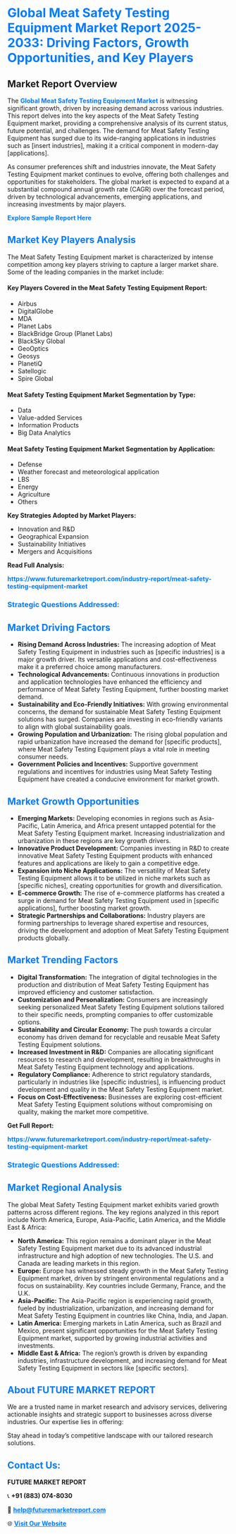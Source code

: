 <h1 style="color: #007BFF;">Global Meat Safety Testing Equipment Market Report 2025-2033: Driving Factors, Growth Opportunities, and Key Players</h1>

<section id="overview">
<h2>Market Report Overview</h2>
<p>The <a href="https://www.futuremarketreport.com/industry-report/meat-safety-testing-equipment-market" style="color: #007BFF; text-decoration: none;"><strong>Global Meat Safety Testing Equipment Market</strong></a> is witnessing significant growth, driven by increasing demand across various industries. This report delves into the key aspects of the Meat Safety Testing Equipment market, providing a comprehensive analysis of its current status, future potential, and challenges. The demand for Meat Safety Testing Equipment has surged due to its wide-ranging applications in industries such as [insert industries], making it a critical component in modern-day [applications].</p>
<p>As consumer preferences shift and industries innovate, the Meat Safety Testing Equipment market continues to evolve, offering both challenges and opportunities for stakeholders. The global market is expected to expand at a substantial compound annual growth rate (CAGR) over the forecast period, driven by technological advancements, emerging applications, and increasing investments by major players.</p>
</section>

<section id="overview">
<p><a href="https://www.futuremarketreport.com/request-sample/reportId=32344" style="color: #007BFF; text-decoration: none;"><strong>Explore Sample Report Here</strong></a></p>
</section>

<section id="key-players">
<h2 style="color: #007BFF;">Market Key Players Analysis</h2>
<p>The Meat Safety Testing Equipment market is characterized by intense competition among key players striving to capture a larger market share. Some of the leading companies in the market include:</p>
<h4>Key Players Covered in the Meat Safety Testing Equipment Report:</h4>
<ul><li>Airbus</li><li>DigitalGlobe</li><li>MDA</li><li>Planet Labs</li><li>BlackBridge Group (Planet Labs)</li><li>BlackSky Global</li><li>GeoOptics</li><li>Geosys</li><li>PlanetiQ</li><li>Satellogic</li><li>Spire Global</li></ul>
<h4>Meat Safety Testing Equipment Market Segmentation by Type:</h4>
<ul><li>Data</li><li>Value-added Services</li><li>Information Products</li><li>Big Data Analytics</li></ul>

<h4>Meat Safety Testing Equipment Market Segmentation by Application:</h4>
<ul><li>Defense</li><li>Weather forecast and meteorological application</li><li>LBS</li><li>Energy</li><li>Agriculture</li><li>Others</li></ul>
<p><strong>Key Strategies Adopted by Market Players:</strong></p>
<ul>
<li>Innovation and R&D</li>
<li>Geographical Expansion</li>
<li>Sustainability Initiatives</li>
<li>Mergers and Acquisitions</li>
</ul>
</section>

<section>
<p><strong>Read Full Analysis: </strong></p><a href="https://www.futuremarketreport.com/industry-report/meat-safety-testing-equipment-market" style="color: #007BFF; text-decoration: none;"><strong>https://www.futuremarketreport.com/industry-report/meat-safety-testing-equipment-market</strong></a>
<h3 style="color: #007BFF;">Strategic Questions Addressed:</h3>
</section>

<section id="driving-factors">
<h2 style="color: #007BFF;">Market Driving Factors</h2>
<ul>
<li><strong>Rising Demand Across Industries:</strong> The increasing adoption of Meat Safety Testing Equipment in industries such as [specific industries] is a major growth driver. Its versatile applications and cost-effectiveness make it a preferred choice among manufacturers.</li>
<li><strong>Technological Advancements:</strong> Continuous innovations in production and application technologies have enhanced the efficiency and performance of Meat Safety Testing Equipment, further boosting market demand.</li>
<li><strong>Sustainability and Eco-Friendly Initiatives:</strong> With growing environmental concerns, the demand for sustainable Meat Safety Testing Equipment solutions has surged. Companies are investing in eco-friendly variants to align with global sustainability goals.</li>
<li><strong>Growing Population and Urbanization:</strong> The rising global population and rapid urbanization have increased the demand for [specific products], where Meat Safety Testing Equipment plays a vital role in meeting consumer needs.</li>
<li><strong>Government Policies and Incentives:</strong> Supportive government regulations and incentives for industries using Meat Safety Testing Equipment have created a conducive environment for market growth.</li>
</ul>
</section>

<section id="growth-opportunities">
<h2 style="color: #007BFF;">Market Growth Opportunities</h2>
<ul>
<li><strong>Emerging Markets:</strong> Developing economies in regions such as Asia-Pacific, Latin America, and Africa present untapped potential for the Meat Safety Testing Equipment market. Increasing industrialization and urbanization in these regions are key growth drivers.</li>
<li><strong>Innovative Product Development:</strong> Companies investing in R&D to create innovative Meat Safety Testing Equipment products with enhanced features and applications are likely to gain a competitive edge.</li>
<li><strong>Expansion into Niche Applications:</strong> The versatility of Meat Safety Testing Equipment allows it to be utilized in niche markets such as [specific niches], creating opportunities for growth and diversification.</li>
<li><strong>E-commerce Growth:</strong> The rise of e-commerce platforms has created a surge in demand for Meat Safety Testing Equipment used in [specific applications], further boosting market growth.</li>
<li><strong>Strategic Partnerships and Collaborations:</strong> Industry players are forming partnerships to leverage shared expertise and resources, driving the development and adoption of Meat Safety Testing Equipment products globally.</li>
</ul>
</section>

<section id="trending-factors">
<h2 style="color: #007BFF;">Market Trending Factors</h2>
<ul>
<li><strong>Digital Transformation:</strong> The integration of digital technologies in the production and distribution of Meat Safety Testing Equipment has improved efficiency and customer satisfaction.</li>
<li><strong>Customization and Personalization:</strong> Consumers are increasingly seeking personalized Meat Safety Testing Equipment solutions tailored to their specific needs, prompting companies to offer customizable options.</li>
<li><strong>Sustainability and Circular Economy:</strong> The push towards a circular economy has driven demand for recyclable and reusable Meat Safety Testing Equipment solutions.</li>
<li><strong>Increased Investment in R&D:</strong> Companies are allocating significant resources to research and development, resulting in breakthroughs in Meat Safety Testing Equipment technology and applications.</li>
<li><strong>Regulatory Compliance:</strong> Adherence to strict regulatory standards, particularly in industries like [specific industries], is influencing product development and quality in the Meat Safety Testing Equipment market.</li>
<li><strong>Focus on Cost-Effectiveness:</strong> Businesses are exploring cost-efficient Meat Safety Testing Equipment solutions without compromising on quality, making the market more competitive.</li>
</ul>
</section>

<section>
<p><strong>Get Full Report: </strong></p><a href="https://www.futuremarketreport.com/industry-report/meat-safety-testing-equipment-market" style="color: #007BFF; text-decoration: none;"><strong>https://www.futuremarketreport.com/industry-report/meat-safety-testing-equipment-market</strong></a>
<h3 style="color: #007BFF;">Strategic Questions Addressed:</h3>
</section>


<section id="regional-analysis">
<h2 style="color: #007BFF;">Market Regional Analysis</h2>
<p>The global Meat Safety Testing Equipment market exhibits varied growth patterns across different regions. The key regions analyzed in this report include North America, Europe, Asia-Pacific, Latin America, and the Middle East & Africa:</p>
<ul>
<li><strong>North America:</strong> This region remains a dominant player in the Meat Safety Testing Equipment market due to its advanced industrial infrastructure and high adoption of new technologies. The U.S. and Canada are leading markets in this region.</li>
<li><strong>Europe:</strong> Europe has witnessed steady growth in the Meat Safety Testing Equipment market, driven by stringent environmental regulations and a focus on sustainability. Key countries include Germany, France, and the U.K.</li>
<li><strong>Asia-Pacific:</strong> The Asia-Pacific region is experiencing rapid growth, fueled by industrialization, urbanization, and increasing demand for Meat Safety Testing Equipment in countries like China, India, and Japan.</li>
<li><strong>Latin America:</strong> Emerging markets in Latin America, such as Brazil and Mexico, present significant opportunities for the Meat Safety Testing Equipment market, supported by growing industrial activities and investments.</li>
<li><strong>Middle East & Africa:</strong> The region’s growth is driven by expanding industries, infrastructure development, and increasing demand for Meat Safety Testing Equipment in sectors like [specific sectors].</li>
</ul>
</section>

<footer>
<h2 style="color: #007BFF;">About FUTURE MARKET REPORT</h2>
<p>We are a trusted name in market research and advisory services, delivering actionable insights and strategic support to businesses across diverse industries. Our expertise lies in offering:</p>

<p>Stay ahead in today’s competitive landscape with our tailored research solutions.</p>

<h2 style="color: #007BFF;">Contact Us:</h2>
<p><strong>FUTURE MARKET REPORT</strong></p>
<p>📞 <strong>+91 (883) 074-8030</strong></p>
<p>📧 <strong><a href="mailto:help@futuremarketreport.com" style="color: #007BFF;">help@futuremarketreport.com</a></strong></p>
<p>🌐 <strong><a href="https://www.futuremarketreport.com/" style="color: #007BFF;">Visit Our Website</a></strong></p>
</footer>